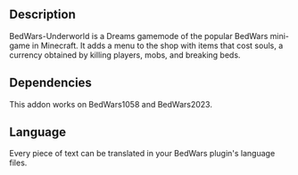 ## Description

BedWars-Underworld is a Dreams gamemode of the popular BedWars mini-game in Minecraft. It adds a menu to the shop with
items
that cost souls, a currency obtained by killing players, mobs, and breaking beds.

## Dependencies

This addon works on BedWars1058 and BedWars2023.

## Language

Every piece of text can be translated in your BedWars plugin's language files.